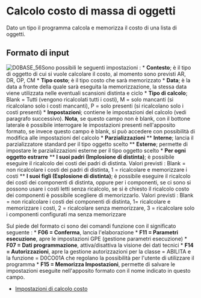 # Calcolo costo di massa di oggetti
Dato un tipo il programma calcola e memorizza il costo di una lista di oggetti.

## Formato di input
![D0BASE_56](https://doc.smeup.com/immagini/MBDOC_OGG-P_D0CO01B/D0BASE_56.png)Sono possibili le seguenti impostazioni : 
 \* **Contesto**; è il tipo di oggetto di cui si vuole calcolare il costo, al momento sono previsti AR, DR, OP, CM
 \* **Tipo costo**; è il tipo costo che sarà memorizzato
 \* **Data**; è la data a fronte della quale sarà eseguita la memorizzazione, la stessa data viene utilizzata nelle eventuali scansioni distinta e ciclo
 \* **Tipo di calcolo**; Blank = Tutti (vengono ricalcolati tutti i costi), M = solo mancanti (si ricalcolano solo i costi mancanti), P = solo presenti (si ricalcolano solo i costi presenti)
 \* **Impostazioni**; contiene le impostazioni del calcolo (vedi paragrafo successivo). **Nota**, se questo campo non è blank, con il bottone laterale è possibile interrogare le impostazioni presenti nell'apposito formato, se invece questo campo è blank, si può accedere con possibilità di modifica alle impostazioni del calcolo
 \* **Parzializzazioni**
 \*\* __Interne__; lancia il parzializzatore standard per il tipo oggetto scelto
 \*\* __Esterne__; permette di impostare le parzializzazioni esterne per il tipo oggetto scelto
 \* **Per ogni oggetto estrarre**
 \*\* __I suoi padri (Implosione di distinta)__; è possibile eseguire il ricalcolo dei costi dei padri di distinta. Valori previsti :  Blank = non ricalcolare i costi dei padri di distinta, 1 = ricalcolare e memorizzare i costi
 \*\* __I suoi figli (Esplosione di distinta)__; è possibile eseguire il ricalcolo dei costi dei componenti di distinta, oppure per i componenti, se ci sono si possono usare i costi letti senza ricalcolo, se si è chiesto il ricalcolo costo dei componenti è possibile scegliere di memorizzarlo. Valori previsti :  Blank = non ricalcolare i costi dei componenti di distinta, 1= ricalcolare e memorizzare i costi, 2 = ricalcolare senza memorizzare, 3 = ricalcolare solo i componenti configurati ma senza memorizzare

Sul piede del formato ci sono dei comandi funzione con il significato seguente : 
 \* **F06 = Conferma**, lancia l'elaborazione
 \* **F11 = Parametri esecuzione**, apre le impostazioni GPE (gestione parametri esecuzione)
 \* **F07 = Dati programmazione**, attiva/disattiva la visione dei dati tecnici
 \* **F14 = Autorizzazioni**, apre la gestione autorizzazioni per la classe = ABILITA e la funzione = D0CO01A che regolano la possibilità per l'utente di utilizzare il programma
 \* **F15 = Memorizza Impostazioni**, permette di salvare le impostazioni eseguite nell'apposito formato con il nome indicato in questo campo.

- [Impostazioni di calcolo costo](Sorgenti/DOC/OJ/PGM/D0CO01I)
